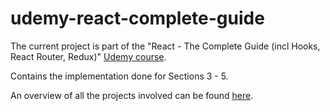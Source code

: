 # udemy-react-complete-guide
The current project is part of the "React - The Complete Guide (incl Hooks, React Router, Redux)" [Udemy course](https://www.udemy.com/course/react-the-complete-guide-incl-redux/).

Contains the implementation done for Sections 3 - 5.

An overview of all the projects involved can be found [here](https://github.com/mariamihai/udemy-react-overview).